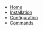 * [Home](/)
* [Installation](installation.md)
* [Configuration](configuration.md)
* [Commands](commands.md)
